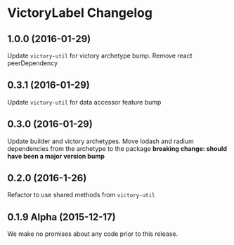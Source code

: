 # VictoryLabel Changelog

## 1.0.0 (2016-01-29)

Update `victory-util` for victory archetype bump. Remove react peerDependency

## 0.3.1 (2016-01-29)

Update `victory-util` for data accessor feature bump

## 0.3.0 (2016-01-29)

Update builder and victory archetypes. Move lodash and radium dependencies from
the archetype to the package
**breaking change: should have been a major version bump**

## 0.2.0 (2016-1-26)

Refactor to use shared methods from `victory-util`

## 0.1.9 Alpha (2015-12-17)

We make no promises about any code prior to this release.
